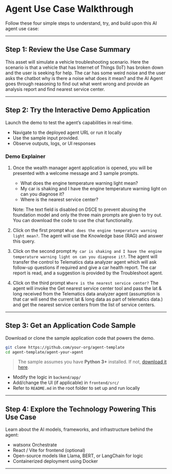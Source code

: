 # Agent Use Case Walkthrough

Follow these four simple steps to understand, try, and build upon this AI agent use case:

---

## Step 1: Review the Use Case Summary

This asset will simulate a vehicle troubleshooting scenario. Here the scenario is that a vehicle that has Internet of Things (IoT) has broken down and the user is seeking for help. The car has some weird noise and the user asks the chatbot why is there a noise what does it mean? and the AI Agent goes through reasoning to find out what went wrong and provide an analysis report and find nearest service center.

---

## Step 2: Try the Interactive Demo Application

Launch the demo to test the agent’s capabilities in real-time.

- Navigate to the deployed agent URL or run it locally
- Use the sample input provided.
- Observe outputs, logs, or UI responses

### Demo Explainer

1. Once the wealth manager agent application is opened, you will be presented with a welcome message and 3 sample prompts.
    - What does the engine temperature warning light mean?
    - My car is shaking and I have the engine temperature warning light on can you diagnose it?
    - Where is the nearest service center?

    Note: The text field is disabled on DSCE to prevent abusing the foundation model and only the three main prompts are given to try out. You can download the code to use the chat functionality.

2. Click on the first prompt `What does the engine temperature warning light mean?`. The agent will use the Knowledge base (RAG) and answer this query.

3. Click on the second prompt `My car is shaking and I have the engine temperature warning light on can you diagnose it?`. The agent will transfer the control to Telematics data analyzer agent which will ask follow-up questions if required and give a car health report. The car report is read, and a suggestion is provided by the Troubleshoot agent.

4. Click on the third prompt `Where is the nearest service center?` The agent will invoke the Get nearest service center tool and pass the lat & long received from the Telematics data analyzer agent (assumption is that car will send the current lat & long data as part of telematics data.) and get the nearest service centers from the list of service centers.

---

## Step 3: Get an Application Code Sample

Download or clone the sample application code that powers the demo.

```bash
git clone https://github.com/your-org/agent-template
cd agent-template/agent-your-agent
```

> The sample assumes you have **Python 3+** installed. If not, [download it here](https://www.python.org/downloads/).

- Modify the logic in `backend/app/`
- Add/change the UI (if applicable) in `frontend/src/`
- Refer to `README.md` in the root folder to set up and run locally

---

## Step 4: Explore the Technology Powering This Use Case

Learn about the AI models, frameworks, and infrastructure behind the agent:

- watsonx Orchestrate
- React / Vite for frontend (optional)
- Open-source models like Llama, BERT, or LangChain for logic
- Containerized deployment using Docker

---
